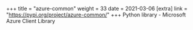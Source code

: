 +++
title = "azure-common"
weight = 33
date = 2021-03-06
[extra]
link = "https://pypi.org/project/azure-common/"
+++
Python library - Microsoft Azure Client Library

